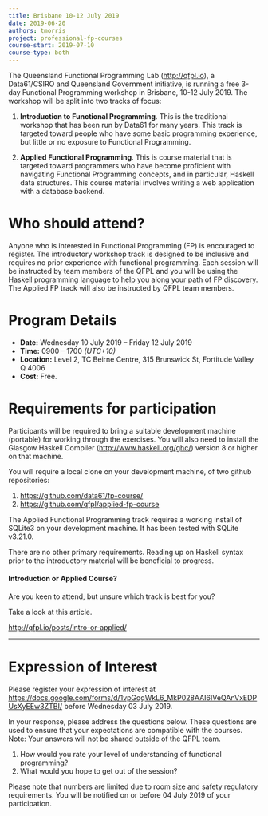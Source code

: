 ```yaml
---
title: Brisbane 10-12 July 2019
date: 2019-06-20
authors: tmorris
project: professional-fp-courses
course-start: 2019-07-10
course-type: both
---
```


The Queensland Functional Programming Lab (http://qfpl.io), a Data61/CSIRO and Queensland Government initiative, is running a free 3-day Functional Programming workshop in Brisbane, 10-12 July 2019. The workshop will be split into two tracks of focus:

1. **Introduction to Functional Programming**. This is the traditional workshop that has been run by Data61 for many years. This track is targeted toward people who have some basic programming experience, but little or no exposure to Functional Programming.

2. **Applied Functional Programming**. This is course material that is targeted toward programmers who have become proficient with navigating Functional Programming concepts, and in particular, Haskell data structures. This course material involves writing a web application with a database backend.

# Who should attend?

Anyone who is interested in Functional Programming (FP) is encouraged to register. The introductory workshop track is designed to be inclusive and requires no prior experience with functional programming.  Each session will be instructed by team members of the QFPL and you will be using the Haskell programming language to help you along your path of FP discovery. The Applied FP track will also be instructed by QFPL team members.

# Program Details

* **Date:** Wednesday 10 July 2019 – Friday 12 July 2019
* **Time:** 0900 – 1700 *(UTC+10)*
* **Location:** Level 2, TC Beirne Centre, 315 Brunswick St, Fortitude Valley Q 4006
* **Cost:** Free.

# Requirements for participation

Participants will be required to bring a suitable development machine
(portable) for working through the exercises. You will also need to install the Glasgow Haskell Compiler (http://www.haskell.org/ghc/) version 8 or higher on that machine.

You will require a local clone on your development machine, of two github repositories:

1. https://github.com/data61/fp-course/
2. https://github.com/qfpl/applied-fp-course

The Applied Functional Programming track requires a working install of
SQLite3 on your development machine. It has been tested with SQLite v3.21.0.

There are no other primary requirements. Reading up on Haskell syntax prior to the introductory material will be beneficial to progress.

#### Introduction or Applied Course?

Are you keen to attend, but unsure which track is best for you?

Take a look at this article.

http://qfpl.io/posts/intro-or-applied/

----

# Expression of Interest

Please register your expression of interest at https://docs.google.com/forms/d/1vpGqqWkL6_MkP028AAI6IVeQAnVxEDPUsXyEEw3ZTBI/
before
Wednesday 03 July 2019.

In your response, please address the questions below. These questions are used to ensure that your expectations are compatible with the courses. Note: Your answers will not be shared outside of the QFPL team.

1. How would you rate your level of understanding of functional programming?
2. What would you hope to get out of the session?

Please note that numbers are limited due to room size and safety regulatory requirements. You will be notified on or before 04 July 2019 of your participation.
